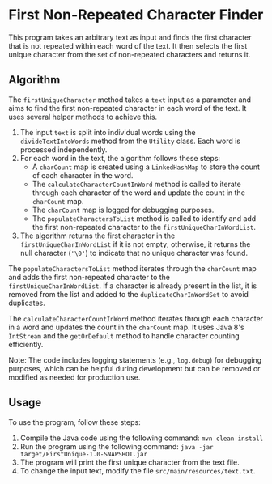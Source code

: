 # First Non-Repeated Character Finder

This program takes an arbitrary text as input and finds the first character that is not repeated within each word of the
text. It then selects the first unique character from the set of non-repeated characters and returns it.

## Algorithm

The `firstUniqueCharacter` method takes a `text` input as a parameter and aims to find the first non-repeated character
in each word of the text. It uses several helper methods to achieve this.

1. The input `text` is split into individual words using the `divideTextIntoWords` method from the `Utility` class. Each
   word is processed independently.
2. For each word in the text, the algorithm follows these steps:
   - A `charCount` map is created using a `LinkedHashMap` to store the count of each character in the word.
   - The `calculateCharacterCountInWord` method is called to iterate through each character of the word and update the
     count in the `charCount` map.
   - The `charCount` map is logged for debugging purposes.
   - The `populateCharactersToList` method is called to identify and add the first non-repeated character to
     the `firstUniqueCharInWordList`.
3. The algorithm returns the first character in the `firstUniqueCharInWordList` if it is not empty; otherwise, it
   returns the null character (`'\0'`) to indicate that no unique character was found.

The `populateCharactersToList` method iterates through the `charCount` map and adds the first non-repeated character to
the `firstUniqueCharInWordList`. If a character is already present in the list, it is removed from the list and added to
the `duplicateCharInWordSet` to avoid duplicates.

The `calculateCharacterCountInWord` method iterates through each character in a word and updates the count in
the `charCount` map. It uses Java 8's `IntStream` and the `getOrDefault` method to handle character counting
efficiently.

Note: The code includes logging statements (e.g., `log.debug`) for debugging purposes, which can be helpful during
development but can be removed or modified as needed for production use.

## Usage

To use the program, follow these steps:

1. Compile the Java code using the following command: `mvn clean install`
2. Run the program using the following command: `java -jar target/FirstUnique-1.0-SNAPSHOT.jar`
3. The program will print the first unique character from the text file.
4. To change the input text, modify the file `src/main/resources/text.txt`.


